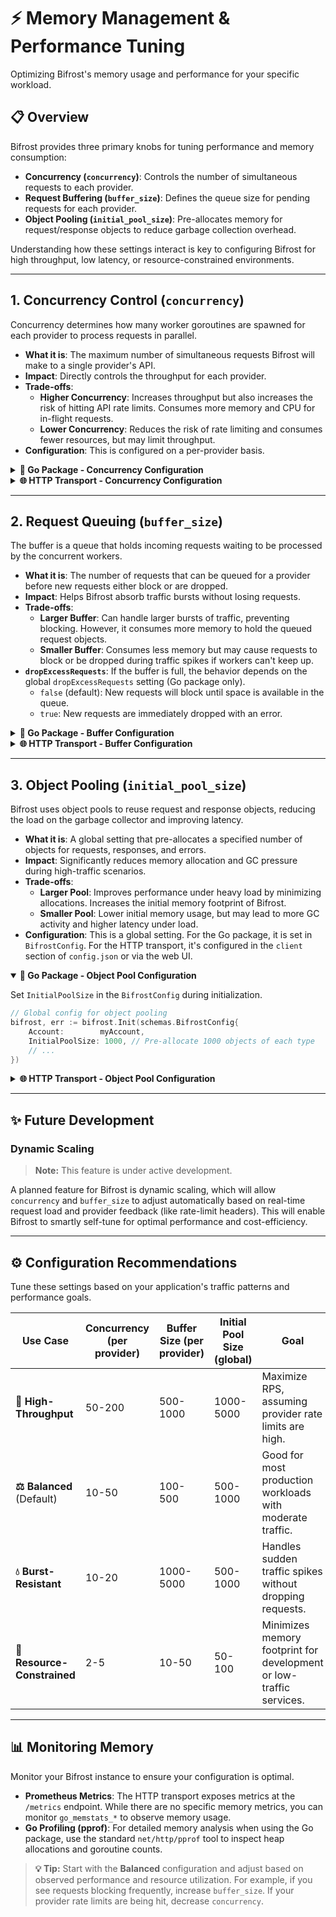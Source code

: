 # ⚡ Memory Management & Performance Tuning

Optimizing Bifrost's memory usage and performance for your specific workload.

## 📋 Overview

Bifrost provides three primary knobs for tuning performance and memory consumption:

- **Concurrency (`concurrency`)**: Controls the number of simultaneous requests to each provider.
- **Request Buffering (`buffer_size`)**: Defines the queue size for pending requests for each provider.
- **Object Pooling (`initial_pool_size`)**: Pre-allocates memory for request/response objects to reduce garbage collection overhead.

Understanding how these settings interact is key to configuring Bifrost for high throughput, low latency, or resource-constrained environments.

---

## 1. Concurrency Control (`concurrency`)

Concurrency determines how many worker goroutines are spawned for each provider to process requests in parallel.

- **What it is**: The maximum number of simultaneous requests Bifrost will make to a single provider's API.
- **Impact**: Directly controls the throughput for each provider.
- **Trade-offs**:
  - **Higher Concurrency**: Increases throughput but also increases the risk of hitting API rate limits. Consumes more memory and CPU for in-flight requests.
  - **Lower Concurrency**: Reduces the risk of rate limiting and consumes fewer resources, but may limit throughput.
- **Configuration**: This is configured on a per-provider basis.

<details>
<summary><strong>🔧 Go Package - Concurrency Configuration</strong></summary>

Concurrency is set within the `ProviderConfig` returned by your `Account` implementation.

```go
// In your Account implementation
func (a *MyAccount) GetConfigForProvider(provider schemas.ModelProvider) (*schemas.ProviderConfig, error) {
    // ...
    return &schemas.ProviderConfig{
        ConcurrencyAndBufferSize: schemas.ConcurrencyAndBufferSize{
            Concurrency: 10, // 10 concurrent workers for this provider
            BufferSize:  50,
        },
        // ...
    }, nil
}
```

</details>

<details>
<summary><strong>🌐 HTTP Transport - Concurrency Configuration</strong></summary>

Concurrency is set in your `config.json` under each provider's `concurrency_and_buffer_size`.

```json
{
  "providers": {
    "openai": {
      // ...
      "concurrency_and_buffer_size": {
        "concurrency": 10,
        "buffer_size": 50
      }
    }
  }
}
```

</details>

---

## 2. Request Queuing (`buffer_size`)

The buffer is a queue that holds incoming requests waiting to be processed by the concurrent workers.

- **What it is**: The number of requests that can be queued for a provider before new requests either block or are dropped.
- **Impact**: Helps Bifrost absorb traffic bursts without losing requests.
- **Trade-offs**:
  - **Larger Buffer**: Can handle larger bursts of traffic, preventing blocking. However, it consumes more memory to hold the queued request objects.
  - **Smaller Buffer**: Consumes less memory but may cause requests to block or be dropped during traffic spikes if workers can't keep up.
- **`dropExcessRequests`**: If the buffer is full, the behavior depends on the global `dropExcessRequests` setting (Go package only).
  - `false` (default): New requests will block until space is available in the queue.
  - `true`: New requests are immediately dropped with an error.

<details>
<summary><strong>🔧 Go Package - Buffer Configuration</strong></summary>

The buffer size is set alongside concurrency in `ProviderConfig`.

```go
// In your Account implementation
func (a *MyAccount) GetConfigForProvider(provider schemas.ModelProvider) (*schemas.ProviderConfig, error) {
    // ...
    return &schemas.ProviderConfig{
        ConcurrencyAndBufferSize: schemas.ConcurrencyAndBufferSize{
            Concurrency: 10,
            BufferSize:  50, // Queue up to 50 requests
        },
        // ...
    }, nil
}

// Global config for dropping excess requests
bifrost, err := bifrost.Init(schemas.BifrostConfig{
    //...
    DropExcessRequests: true, // Drop requests when queue is full
})
```

</details>

<details>
<summary><strong>🌐 HTTP Transport - Buffer Configuration</strong></summary>

The buffer size is set in your `config.json`. The `drop_excess_requests` setting can be configured in the `client` section and defaults to `false` (blocking).

```json
{
  "client": {
    "drop_excess_requests": false
  },
  "providers": {
    "openai": {
      // ...
      "concurrency_and_buffer_size": {
        "concurrency": 10,
        "buffer_size": 50
      }
    }
  }
}
```

</details>

---

## 3. Object Pooling (`initial_pool_size`)

Bifrost uses object pools to reuse request and response objects, reducing the load on the garbage collector and improving latency.

- **What it is**: A global setting that pre-allocates a specified number of objects for requests, responses, and errors.
- **Impact**: Significantly reduces memory allocation and GC pressure during high-traffic scenarios.
- **Trade-offs**:
  - **Larger Pool**: Improves performance under heavy load by minimizing allocations. Increases the initial memory footprint of Bifrost.
  - **Smaller Pool**: Lower initial memory usage, but may lead to more GC activity and higher latency under load.
- **Configuration**: This is a global setting. For the Go package, it is set in `BifrostConfig`. For the HTTP transport, it's configured in the `client` section of `config.json` or via the web UI.

<details open>
<summary><strong>🔧 Go Package - Object Pool Configuration</strong></summary>

Set `InitialPoolSize` in the `BifrostConfig` during initialization.

```go
// Global config for object pooling
bifrost, err := bifrost.Init(schemas.BifrostConfig{
    Account:        myAccount,
    InitialPoolSize: 1000, // Pre-allocate 1000 objects of each type
    // ...
})
```

</details>

<details>
<summary><strong>🌐 HTTP Transport - Object Pool Configuration</strong></summary>

The pool size for the HTTP transport is configured in the `config.json` file under the `client` section or via the web UI.

**Using Config File**

```json
{
  "client": {
    "initial_pool_size": 1000,
    "drop_excess_requests": false
  },
  "providers": {
    // ... provider configurations
  }
}
```

**Using Web UI**

1. Start Bifrost: `docker run -p 8080:8080 maximhq/bifrost`
2. Open `http://localhost:8080`
3. Navigate to the "Configuration" section
4. Set "Initial Pool Size" and other client settings
5. Save configuration

</details>

---

## ✨ Future Development

### Dynamic Scaling

> **Note:** This feature is under active development.

A planned feature for Bifrost is dynamic scaling, which will allow `concurrency` and `buffer_size` to adjust automatically based on real-time request load and provider feedback (like rate-limit headers). This will enable Bifrost to smartly self-tune for optimal performance and cost-efficiency.

---

## ⚙️ Configuration Recommendations

Tune these settings based on your application's traffic patterns and performance goals.

| Use Case                    | Concurrency (per provider) | Buffer Size (per provider) | Initial Pool Size (global) | Goal                                                                |
| --------------------------- | -------------------------- | -------------------------- | -------------------------- | ------------------------------------------------------------------- |
| **🚀 High-Throughput**      | 50-200                     | 500-1000                   | 1000-5000                  | Maximize RPS, assuming provider rate limits are high.               |
| **⚖️ Balanced** (Default)   | 10-50                      | 100-500                    | 500-1000                   | Good for most production workloads with moderate traffic.           |
| **💧 Burst-Resistant**      | 10-20                      | 1000-5000                  | 500-1000                   | Handles sudden traffic spikes without dropping requests.            |
| **🌱 Resource-Constrained** | 2-5                        | 10-50                      | 50-100                     | Minimizes memory footprint for development or low-traffic services. |

---

## 📊 Monitoring Memory

Monitor your Bifrost instance to ensure your configuration is optimal.

- **Prometheus Metrics**: The HTTP transport exposes metrics at the `/metrics` endpoint. While there are no specific memory metrics, you can monitor `go_memstats_*` to observe memory usage.
- **Go Profiling (pprof)**: For detailed memory analysis when using the Go package, use the standard `net/http/pprof` tool to inspect heap allocations and goroutine counts.

> **💡 Tip:** Start with the **Balanced** configuration and adjust based on observed performance and resource utilization. For example, if you see requests blocking frequently, increase `buffer_size`. If your provider rate limits are being hit, decrease `concurrency`.
